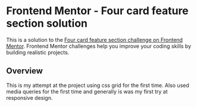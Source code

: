 # Frontend Mentor - Four card feature section solution

This is a solution to the [Four card feature section challenge on Frontend Mentor](https://www.frontendmentor.io/challenges/four-card-feature-section-weK1eFYK). Frontend Mentor challenges help you improve your coding skills by building realistic projects. 


## Overview

This is my attempt at the project using css grid for the first time. Also used media queries for the first time and generally is was my first try at responsive design.


